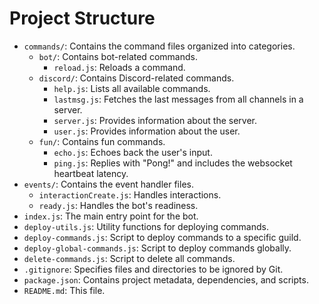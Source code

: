 # Project Structure

- `commands/`: Contains the command files organized into categories.
  - `bot/`: Contains bot-related commands.
    - `reload.js`: Reloads a command.
  - `discord/`: Contains Discord-related commands.
    - `help.js`: Lists all available commands.
    - `lastmsg.js`: Fetches the last messages from all channels in a server.
    - `server.js`: Provides information about the server.
    - `user.js`: Provides information about the user.
  - `fun/`: Contains fun commands.
    - `echo.js`: Echoes back the user's input.
    - `ping.js`: Replies with "Pong!" and includes the websocket heartbeat latency.
- `events/`: Contains the event handler files.
  - `interactionCreate.js`: Handles interactions.
  - `ready.js`: Handles the bot's readiness.
- `index.js`: The main entry point for the bot.
- `deploy-utils.js`: Utility functions for deploying commands.
- `deploy-commands.js`: Script to deploy commands to a specific guild.
- `deploy-global-commands.js`: Script to deploy commands globally.
- `delete-commands.js`: Script to delete all commands.
- `.gitignore`: Specifies files and directories to be ignored by Git.
- `package.json`: Contains project metadata, dependencies, and scripts.
- `README.md`: This file.
